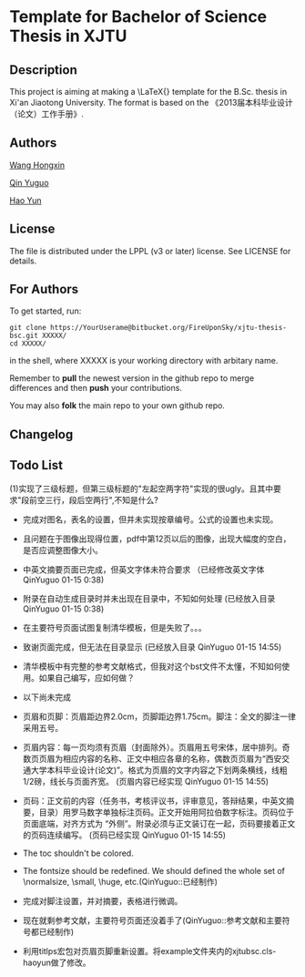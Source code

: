 ﻿Template for Bachelor of Science Thesis in XJTU
======

Description
------

This project is aiming at making a \LaTeX{} template for the B.Sc. thesis in Xi'an Jiaotong University. The format is based on the 《2013届本科毕业设计（论文）工作手册》.

Authors
------
[Wang Hongxin](https://github.com/wanghongxin)

[Qin Yuguo](https://bitbucket.org/FireUponSky)

[Hao Yun](https://bitbucket.org/haoyun)

License
------
The file is distributed under the LPPL (v3 or later) license. See LICENSE for details.

For Authors
------
To get started, run:

    git clone https://YourUserame@bitbucket.org/FireUponSky/xjtu-thesis-bsc.git XXXXX/
    cd XXXXX/

in the shell, where XXXXX is your working directory with arbitary name.

Remember to **pull** the newest version in the github repo to merge differences and then **push** your contributions.

You may also **folk** the main repo to your own github repo.

Changelog
------

Todo List
-----
(1)实现了三级标题，但第三级标题的"左起空两字符"实现的很ugly。且其中要求"段前空三行，段后空两行",不知是什么?

* 完成对图名，表名的设置，但并未实现按章编号。公式的设置也未实现。
* 且问题在于图像出现得位置，pdf中第12页以后的图像，出现大幅度的空白，是否应调整图像大小。
* 中英文摘要页面已完成，但英文字体未符合要求  （已经修改英文字体 QinYuguo 01-15 0:38)
* 附录在自动生成目录时并未出现在目录中，不知如何处理  (已经放入目录 QinYuguo 01-15 0:38)
* 在主要符号页面试图复制清华模板，但是失败了。。。
* 致谢页面完成，但无法在目录显示 (已经放入目录 QinYuguo 01-15 14:55)
* 清华模板中有完整的参考文献格式，但我对这个bst文件不太懂，不知如何使用。如果自己编写，应如何做？

* 以下尚未完成
* 页眉和页脚：页眉距边界2.0cm，页脚距边界1.75cm。脚注：全文的脚注一律采用五号。
* 页眉内容：每一页均须有页眉（封面除外）。页眉用五号宋体，居中排列。奇数页页眉为相应内容的名称、正文中相应各章的名称，偶数页页眉为“西安交通大学本科毕业设计(论文)”。格式为页眉的文字内容之下划两条横线，线粗1/2磅，线长与页面齐宽。 (页眉内容已经实现 QinYuguo 01-15 14:55)
* 页码：正文前的内容（任务书，考核评议书，评审意见，答辩结果，中英文摘要，目录）用罗马数字单独标注页码。正文开始用阿拉伯数字标注。页码位于页面底端，对齐方式为 “外侧”。附录必须与正文装订在一起，页码要接着正文的页码连续编写。 (页码已经实现 QinYuguo 01-15 14:55)
* The toc shouldn't be colored.
* The fontsize should be redefined. We should defined the whole set of \normalsize, \small, \huge, etc.(QinYuguo::已经制作)

* 完成对脚注设置，并对摘要，表格进行微调。
* 现在就剩参考文献，主要符号页面还没着手了(QinYuguo::参考文献和主要符号都已经制作)

* 利用titlps宏包对页眉页脚重新设置。将example文件夹内的xjtubsc.cls-haoyun做了修改。
